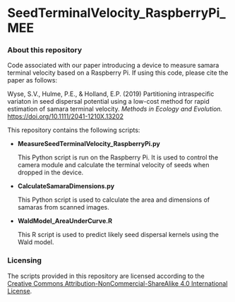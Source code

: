 # SeedTerminalVelocity_RaspberryPi_MEE

### About this repository

Code associated with our paper introducing a device to measure samara terminal velocity based on a Raspberry Pi.  If using this code, please cite the paper as follows:

Wyse, S.V., Hulme, P.E., & Holland, E.P. (2019) Partitioning intraspecific variaton in seed dispersal potential using a low-cost method for rapid estimation of samara terminal velocity. *Methods in Ecology and Evolution.* https://doi.org/10.1111/2041-1210X.13202

This repository contains the following scripts:

- **MeasureSeedTerminalVelocity_RaspberryPi.py**

   This Python script is run on the Raspberry Pi.  It is used to control the camera module and calculate the terminal velocity of seeds when dropped in the device.

- **CalculateSamaraDimensions.py**

   This Python script is used to calculate the area and dimensions of samaras from scanned images.

- **WaldModel_AreaUnderCurve.R**

   This R script is used to predict likely seed dispersal kernels using the Wald model.

### Licensing

The scripts provided in this repository are licensed according to the [Creative Commons Attribution-NonCommercial-ShareAlike 4.0 International License](https://creativecommons.org/licenses/by-nc-sa/4.0/legalcode "Creative Commons License Information").
